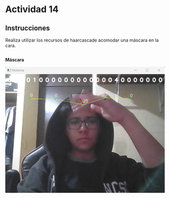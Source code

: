 # Actividad 14

## Instrucciones

Realiza utilizar los recursos de haarcascade acomodar una máscara en la cara.  

```python
```  
  
**Máscara**  

![Carita](Imagenes/DistanciaRed.png)  